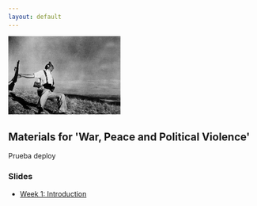 ```yaml
---
layout: default
---
```


<img src="img/capa.jpeg" style="width: 45%; height: 45%" />

## Materials for 'War, Peace and Political Violence'

Prueba deploy

### Slides

- [Week 1: Introduction]()
